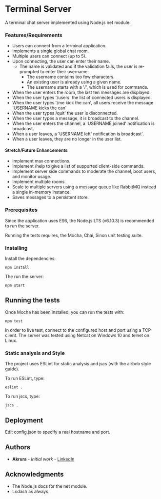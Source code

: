 # Terminal Server

A terminal chat server implemented using Node.js net module.

### Features/Requirements

* Users can connect from a terminal application.
* Implements a single global chat room.
* Multiple users can connect (up to 5).     
* Upon connecting, the user can enter their name.
  * The name is validated and if the validation fails, the user is re-prompted to enter their username:
    * The username contains too few characters.
    * An existing user is already using a given name.
    * The username starts with a '/', which is used for commands.
* When the user enters the room, the last ten messages are displayed.
* When the user types '/users' the list of connected users is displayed.
* When the user types '/me kick the can', all users receive the message 'USERNAME kicks the can'
* When the user types /quit' the user is disconnected.
* When the user types a message, it is broadcast to the channel.
* When the user enters the channel, a 'USERNAME joined' notification is broadcast.
* When a user leaves, a 'USERNAME left' notification is broadcast'.
* When a user leaves, they are no longer in the user list.     

#### Stretch/Future Enhancements

* Implement max connections.
* Implement /help to give a list of supported client-side commands.
* Implement server side commands to moderate the channel, boot users, and monitor usage.
* Implement multiple rooms.
* Scale to multiple servers using a message queue like RabbitMQ instead a single in-memory instance.
* Saves messages to a persistent store.

### Prerequisites

Since the application uses ES6, the Node.js LTS (v6.10.3) is recommended to run the server.

Running the tests requires, the Mocha, Chai, Sinon unit testing suite.

### Installing

Install the dependencies:

```
npm install
```

The run the server:

```
npm start
```

## Running the tests

Once Mocha has been installed, you can run the tests with:

```
npm test
```

In order to live test, connect to the configured host and port using a TCP client.  The server was tested using Netcat on Windows 10 and telnet on Linux.

### Static analysis and Style

The project uses ESLint for static analysis and jscs (with the airbnb style guide).

To run ESLint, type:

```
eslint .
```

To run jscs, type:

```
jscs .
```


## Deployment

Edit config.json to specify a real hostname and port.


## Authors

* **Akrura** - *Initial work* - [LinkedIn](https://www.linkedin.com/in/akrura-gordillo-4933824/)

## Acknowledgments

* The Node.js docs for the net module.
* Lodash as always

